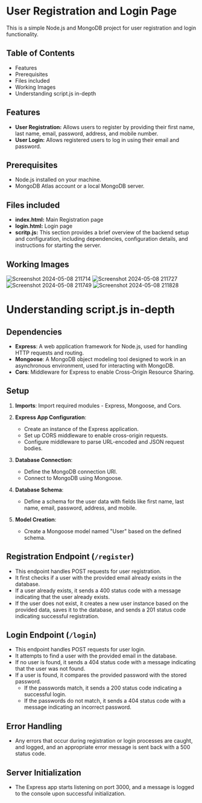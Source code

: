 # User Registration and Login Page

This is a simple Node.js and MongoDB project for user registration and login functionality.

## Table of Contents

- Features
- Prerequisites
- Files included
- Working Images
- Understanding script.js in-depth

## Features

- **User Registration:** Allows users to register by providing their first name, last name, email, password, address, and mobile number.
- **User Login:** Allows registered users to log in using their email and password.

## Prerequisites

- Node.js installed on your machine.
- MongoDB Atlas account or a local MongoDB server.

## Files included

- **index.html:** Main Registration page
- **login.html:** Login page
- **scritp.js:** This section provides a brief overview of the backend setup and configuration, including dependencies, configuration details, and instructions for starting the server.

## Working Images
![Screenshot 2024-05-08 211714](https://github.com/Adityabandaru188/loginpage/assets/169282203/d83420eb-388d-4356-864d-c95039bf662c)
![Screenshot 2024-05-08 211727](https://github.com/Adityabandaru188/loginpage/assets/169282203/fa2d6283-19b1-4d36-987a-a98c9adc56ad)
![Screenshot 2024-05-08 211749](https://github.com/Adityabandaru188/loginpage/assets/169282203/c1371485-aa5e-4985-a9a1-064876fcf65d)
![Screenshot 2024-05-08 211828](https://github.com/Adityabandaru188/loginpage/assets/169282203/292261cd-30ec-4baa-998b-e9adc19dec69)

# Understanding script.js in-depth

## Dependencies

- **Express**: A web application framework for Node.js, used for handling HTTP requests and routing.
- **Mongoose**: A MongoDB object modeling tool designed to work in an asynchronous environment, used for interacting with MongoDB.
- **Cors**: Middleware for Express to enable Cross-Origin Resource Sharing.

## Setup

1. **Imports**: Import required modules - Express, Mongoose, and Cors.

2. **Express App Configuration**: 
   - Create an instance of the Express application.
   - Set up CORS middleware to enable cross-origin requests.
   - Configure middleware to parse URL-encoded and JSON request bodies.

3. **Database Connection**:
   - Define the MongoDB connection URI.
   - Connect to MongoDB using Mongoose.

4. **Database Schema**:
   - Define a schema for the user data with fields like first name, last name, email, password, address, and mobile.

5. **Model Creation**:
   - Create a Mongoose model named "User" based on the defined schema.

## Registration Endpoint (`/register`)

- This endpoint handles POST requests for user registration.
- It first checks if a user with the provided email already exists in the database.
- If a user already exists, it sends a 400 status code with a message indicating that the user already exists.
- If the user does not exist, it creates a new user instance based on the provided data, saves it to the database, and sends a 201 status code indicating successful registration.

## Login Endpoint (`/login`)

- This endpoint handles POST requests for user login.
- It attempts to find a user with the provided email in the database.
- If no user is found, it sends a 404 status code with a message indicating that the user was not found.
- If a user is found, it compares the provided password with the stored password.
  - If the passwords match, it sends a 200 status code indicating a successful login.
  - If the passwords do not match, it sends a 404 status code with a message indicating an incorrect password.

## Error Handling

- Any errors that occur during registration or login processes are caught, and logged, and an appropriate error message is sent back with a 500 status code.

## Server Initialization

- The Express app starts listening on port 3000, and a message is logged to the console upon successful initialization.



